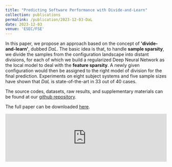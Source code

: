 ```yaml
---
title: "Predicting Software Performance with Divide-and-Learn"
collection: publications
permalink: /publication/2023-12-03-DaL
date: 2023-12-03
venue: 'ESEC/FSE'
---
```

In this paper, we propose an approach based on the concept of **'divide-and-learn'**, dubbed *DaL*. The basic idea is that, to handle **sample sparsity**, we divide the samples from the configuration landscape into distant divisions, for each of which we build a regularized Deep Neural Network as the local model to deal with the **feature sparsity**. A newly given configuration would then be assigned to the right model of division for the final prediction. Experiments on eight subject systems and five sample sizes have shown that *DaL* is state-of-the-art in 33 out of 40 cases.

The source codes, datasets, raw results, and supplementary materials can be found at our [github repository](https://github.com/ideas-labo/DaL).

The full paper can be downloaded [here](https://gjz78910.github.io/files/DaL.pdf).

<embed src="https://gjz78910.github.io/files/DaL.pdf" type="application/pdf" width="100%" />
